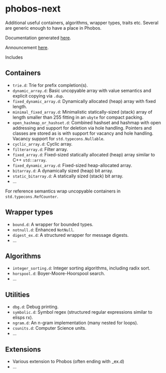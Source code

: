 # phobos-next

Additional useful containers, algorithms, wrapper types, traits etc. Several are
generic enough to have a place in Phobos.

Documentation generated [here](https://phobos-next.dpldocs.info/index.html).

Announcement [here](http://forum.dlang.org/post/tppptevxiygafzpicmgz@forum.dlang.org).

Includes

## Containers
- `trie.d`: Trie for prefix completion(s).
- `dynamic_array.d`: Basic uncopyable array with value semantics and explicit
  copying via `.dup`.
- `fixed_dynamic_array.d`: Dynamically allocated (heap) array with fixed length.
- `minimal_fixed_array.d`: Minimalistic statically-sized (stack) array of length smaller
than 255 fitting in an `ubyte` for compact packing.
- `open_hashmap_or_hashset.d`: Combined hashset and hashmap with open addressing
  and support for deletion via hole handling. Pointers and classes are stored as
  is with support for vacancy and hole handling. Vacancy support for
  `std.typecons.Nullable`.
- `cyclic_array.d`: Cyclic array.
- `filterarray.d`: Filter array.
- `fixed_array.d`: Fixed-sized statically allocated (heap) array similar to C++ `std::array`.
- `fixed_dynamic_array.d`: Fixed-sized heap-allocated array.
- `bitarray.d`: A dynamically sized (heap) bit array.
- `static_bitarray.d`: A statically sized (stack) bit array.
- ...

For reference semantics wrap uncopyable containers in `std.typecons.RefCounter`.

## Wrapper types
- `bound.d`: A wrapper for bounded types.
- `notnull.d`: Enhanced `NotNull`.
- `digest_ex.d`: A structured wrapper for message digests.
- ...

## Algorithms

- `integer_sorting.d`: Integer sorting algorithms, including radix sort.
- `horspool.d`: Boyer-Moore-Hoorspool search.
- ...

## Utilities

- `dbg.d`: Debug printing.
- `symbolic.d`: Symbol regex (structured regular expressions similar to elisps rx).
- `ngram.d`: An n-gram implementation (many nested for loops).
- `csunits.d`: Computer Science units.
- ...

## Extensions
- Various extension to Phobos (often ending with _ex.d)
- ...
